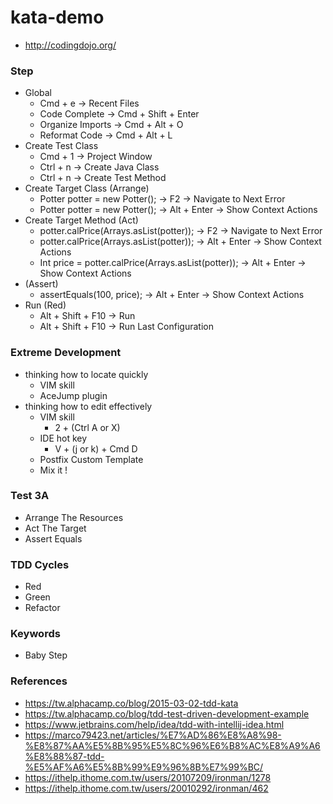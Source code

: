 # kata-demo
* http://codingdojo.org/

### Step
* Global
  * Cmd + e -> Recent Files
  * Code Complete -> Cmd + Shift + Enter 
  * Organize Imports -> Cmd + Alt + O
  * Reformat Code -> Cmd + Alt + L
* Create Test Class
  * Cmd + 1 -> Project Window
  * Ctrl + n -> Create Java Class
  * Ctrl + n -> Create Test Method
* Create Target Class (Arrange)
  * Potter potter = new Potter(); -> F2 -> Navigate to Next Error
  * Potter potter = new Potter(); -> Alt + Enter -> Show Context Actions
* Create Target Method (Act)
  * potter.calPrice(Arrays.asList(potter)); -> F2 -> Navigate to Next Error
  * potter.calPrice(Arrays.asList(potter)); -> Alt + Enter -> Show Context Actions
  * Int price = potter.calPrice(Arrays.asList(potter)); -> Alt + Enter -> Show Context Actions
* (Assert)
  * assertEquals(100, price); -> Alt + Enter -> Show Context Actions
* Run (Red)
  * Alt + Shift + F10 -> Run
  * Alt + Shift + F10 -> Run Last Configuration

### Extreme Development
* thinking how to locate quickly
  * VIM skill
  * AceJump plugin
* thinking how to edit effectively
  * VIM skill
    * 2 + (Ctrl A or X)
  * IDE hot key
    * V + (j or k) + Cmd D
  * Postfix Custom Template
  * Mix it !

### Test 3A
* Arrange The Resources
* Act The Target
* Assert Equals

### TDD Cycles
* Red
* Green
* Refactor

### Keywords
* Baby Step
  
### References
* https://tw.alphacamp.co/blog/2015-03-02-tdd-kata
* https://tw.alphacamp.co/blog/tdd-test-driven-development-example
* https://www.jetbrains.com/help/idea/tdd-with-intellij-idea.html
* https://marco79423.net/articles/%E7%AD%86%E8%A8%98-%E8%87%AA%E5%8B%95%E5%8C%96%E6%B8%AC%E8%A9%A6%E8%88%87-tdd-%E5%AF%A6%E5%8B%99%E9%96%8B%E7%99%BC/
* https://ithelp.ithome.com.tw/users/20107209/ironman/1278
* https://ithelp.ithome.com.tw/users/20010292/ironman/462
